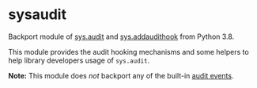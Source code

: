 sysaudit
========

Backport module of [sys.audit](https://docs.python.org/3.8/library/sys.html#sys.audit)
and [sys.addaudithook](https://docs.python.org/3.8/library/sys.html#sys.addaudithook)
from Python 3.8.

This module provides the audit hooking mechanisms and some helpers to help
library developers usage of `sys.audit`.

**Note:** This module does _not_ backport any of the built-in
[audit events](https://docs.python.org/3.8/library/audit_events.html#audit-events).
